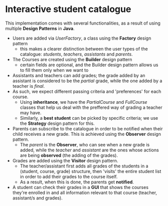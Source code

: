# Interactive student catalogue


This implementation comes with several functionalities, as a result of using multiple **Design Patterns** in **Java**.

- Users are added via *UserFactory*, a class using the **Factory** design pattern
  * this makes a clearer distinction between the user types of the catalogue: *students*, *teachers*, *assistants* and *parents*.
- The Courses are created using the **Builder** design pattern
  * certain fields are optional, and the Builder design pattern allows us to fill them only when we want to
- Assistants and teachers can add grades; the grade added by an assistant is considered to be the *partial* grade, while the one added by a teacher is *final*.
- As such, we expect different passing criteria and 'preferences' for each course. 
  * Using **inheritance**, we have the *PartialCourse* and *FullCourse* classes that help us deal with the preffered way of grading a teacher may have.
  * Similarly, a **best student** can be picked by specific criteria; we use the **Strategy** design pattern for this.
- Parents can subscribe to the catalogue in order to be notified when their child receives a new grade. This is achieved using the **Observer** design pattern.
  * The *parent* is the **Observer**, who can see when a new grade is added, while the *teacher* and *assistant* are the ones whose actions are being **observed** (the adding of the grades).
- Grades are added using the **Visitor** design pattern.
  * The teacher/assistant first adds all grades of the students in a (student, course, grade) structure, then 'visits' the entire student list in order to add their grades to the course itself. 
  * As a result, when this is done, the parents get **notified**.
- A student can check their grades in a **GUI** that shows the courses they're enrolled in and all information relevant to that course (teacher, assistant/s and grades).
